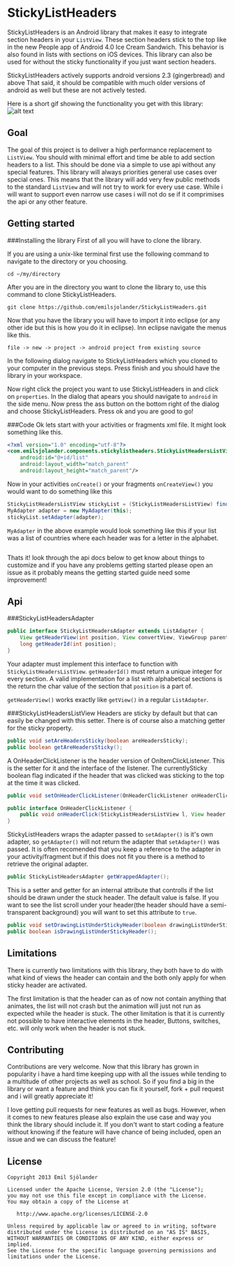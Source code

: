 StickyListHeaders
=================
StickyListHeaders is an Android library that makes it easy to integrate section headers in your `ListView`. These section headers stick to the top like in the new People app of Android 4.0 Ice Cream Sandwich. This behavior is also found in lists with sections on iOS devices. This library can also be used for without the sticky functionality if you just want section headers.

StickyListHeaders actively supports android versions 2.3 (gingerbread) and above
That said, it should be compatible with much older versions of android as well but these are not actively tested.

Here is a short gif showing the functionality you get with this library:
![alt text](https://github.com/emilsjolander/StickyListHeaders/raw/dev_old_tactic/demo.gif "Demo gif")


Goal
----
The goal of this project is to deliver a high performance replacement to `ListView`. You should with minimal effort and time be able to add section headers to a list. This should be done via a simple to use api without any special features. This library will always priorities general use cases over special ones. This means that the library will add very few public methods to the standard `ListView` and will not try to work for every use case. While i will want to support even narrow use cases i will not do se if it comprimises the api or any other feature.


Getting started
---------------
###Installing the library
First of all you will have to clone the library.

If you are using a unix-like terminal first use the following command to navigate to the directory or you choosing.
```shell
cd ~/my/directory
```
After you are in the directory you want to clone the library to, use this command to clone StickyListHeaders.
```shell
git clone https://github.com/emilsjolander/StickyListHeaders.git
```

Now that you have the library you will have to import it into eclipse (or any other ide but this is how you do it in eclipse).
Inn eclipse navigate the menus like this.
```
file -> new -> project -> android project from existing source
```
In the following dialog navigate to StickyListHeaders which you cloned to your computer in the previous steps.
Press finish and you should have the library in your workspace.

Now right click the project you want to use StickyListHeaders in and click on `properties`. In the dialog that apears you should navigate to `android` in the side menu. Now press the ass button on the bottom right of the dialog and choose StickyListHeaders. Press ok and you are good to go!


###Code
Ok lets start with your activities or fragments xml file. It might look something like this.
```xml
<?xml version="1.0" encoding="utf-8"?>
<com.emilsjolander.components.stickylistheaders.StickyListHeadersListView
    android:id="@+id/list"
    android:layout_width="match_parent"
    android:layout_height="match_parent"/>
```

Now in your activities `onCreate()` or your fragments `onCreateView()` you would want to do something like this
```java
StickyListHeadersListView stickyList = (StickyListHeadersListView) findViewById(R.id.list);
MyAdapter adapter = new MyAdapter(this);
stickyList.setAdapter(adapter);
```

`MyAdapter` in the above example would look something like this if your list was a list of countries where each header was for a letter in the alphabet.
```java

```

Thats it! look through the api docs below to get know about things to customize and if you have any problems getting started please open an issue as it probably means the getting started guide need some improvement!


Api
---
###StickyListHeadersAdapter
```java
public interface StickyListHeadersAdapter extends ListAdapter {
    View getHeaderView(int position, View convertView, ViewGroup parent);
    long getHeaderId(int position);
}
```
Your adapter must implement this interface to function with `StickyListHeadersListView`.
`getHeaderId()` must return a unique integer for every section. A valid implementation for a list with alphabetical sections is the return the char value of the section that `position` is a part of.

`getHeaderView()` works exactly like `getView()` in a regular `ListAdapter`.


###StickyListHeadersListView
Headers are sticky by default but that can easily be changed with this setter. There is of course also a matching getter for the sticky property.
```java
public void setAreHeadersSticky(boolean areHeadersSticky);
public boolean getAreHeadersSticky();
```

A OnHeaderClickListener is the header version of OnItemClickListener. This is the setter for it and the interface of the listener. The currentlySticky boolean flag indicated if the header that was clicked was sticking to the top at the time it was clicked.
```java
public void setOnHeaderClickListener(OnHeaderClickListener onHeaderClickListener);

public interface OnHeaderClickListener {
    public void onHeaderClick(StickyListHeadersListView l, View header, int itemPosition, long headerId, boolean currentlySticky);
}
```

StickyListHeaders wraps the adapter passed to `setAdapter()` is it's own adapter, so `getAdapter()` will not return the adapter that `setAdapter()` was passed. It is often recomended that you keep a reference to the adapter in your activity/fragment but if this does not fit you there is a method to retrieve the original adapter.
```java
public StickyListHeadersAdapter getWrappedAdapter();
```

This is a setter and getter for an internal attribute that controlls if the list should be drawn under the stuck header. The default value is false. If you want to see the list scroll under your header(the header should have a semi-transparent background) you will want to set this attribute to `true`.
```java
public void setDrawingListUnderStickyHeader(boolean drawingListUnderStickyHeader);
public boolean isDrawingListUnderStickyHeader();
```


Limitations
-----------
There is currently two limitations with this library, they both have to do with what kind of views the header can contain and the both only apply for when sticky header are activated.

The first limitation is that the header can as of now not contain anything that animates, the list will not crash but the animation will just not run as expected while the header is stuck. The other limitation is that it is currently not possible to have interactive elements in the header, Buttons, switches, etc. will only work when the header is not stuck.


Contributing
------------
Contributions are very welcome. Now that this library has grown in popularity i have a hard time keeping upp with all the issues while tending to a multitude of other projects as well as school. So if you find a big in the library or want a feature and think you can fix it yourself, fork + pull request and i will greatly appreciate it!

I love getting pull requests for new features as well as bugs. However, when it comes to new features please also explain the use case and way you think the library should include it. If you don't want to start coding a feature without knowing if the feature will have chance of being included, open an issue and we can discuss the feature!


License
-------

    Copyright 2013 Emil Sjölander

    Licensed under the Apache License, Version 2.0 (the "License");
    you may not use this file except in compliance with the License.
    You may obtain a copy of the License at

       http://www.apache.org/licenses/LICENSE-2.0

    Unless required by applicable law or agreed to in writing, software
    distributed under the License is distributed on an "AS IS" BASIS,
    WITHOUT WARRANTIES OR CONDITIONS OF ANY KIND, either express or implied.
    See the License for the specific language governing permissions and
    limitations under the License.
